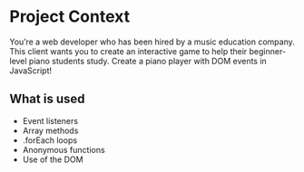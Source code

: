 # Project Context
You’re a web developer who has been hired by a music education company. This client wants you to create an interactive game to help their beginner-level piano students study. Create a piano player with DOM events in JavaScript!

## What is used
- Event listeners
- Array methods
- .forEach loops
- Anonymous functions
- Use of the DOM
